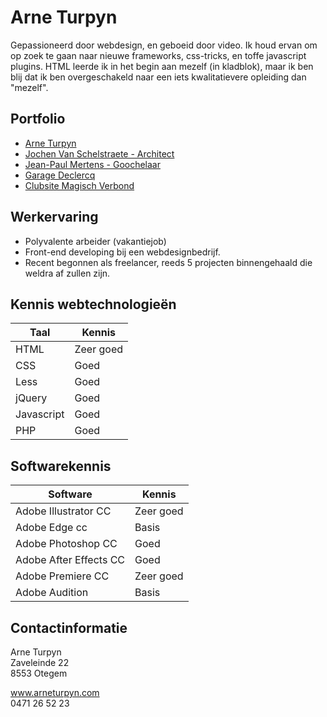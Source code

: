 Arne Turpyn
===========

Gepassioneerd door webdesign, en geboeid door video. Ik houd ervan om op zoek te gaan naar nieuwe frameworks, css-tricks, en toffe javascript plugins. HTML leerde ik in het begin aan mezelf (in kladblok), maar ik ben blij dat ik ben overgeschakeld naar een iets kwalitatievere opleiding dan "mezelf".


Portfolio
---------

* [Arne Turpyn](http://arneturpyn.com/)
* [Jochen Van Schelstraete - Architect](http://jochenvanschelstraete.be/)
* [Jean-Paul Mertens - Goochelaar](http://jean-paul.be/)
* [Garage Declercq](http://garagedeclercqvichte.be/)
* [Clubsite Magisch Verbond](http://magischverbond.be/)

Werkervaring
------------

* Polyvalente arbeider (vakantiejob)
* Front-end developing bij een webdesignbedrijf.
* Recent begonnen als freelancer, reeds 5 projecten binnengehaald die weldra af zullen zijn.


Kennis webtechnologieën
-----------------------

| Taal | Kennis |
|------|--------|
| HTML  | Zeer goed |
| CSS      | Goed |
| Less | Goed |
| jQuery | Goed |
| Javascript | Goed |
| PHP | Goed |

Softwarekennis
--------------

| Software | Kennis |
| -------- | ------ |
| Adobe Illustrator CC | Zeer goed |
| Adobe Edge cc | Basis |
| Adobe Photoshop CC | Goed |
| Adobe After Effects CC | Goed |
| Adobe Premiere CC | Zeer goed |
| Adobe Audition | Basis |

Contactinformatie
-----------------

Arne Turpyn  
Zaveleinde 22  
8553 Otegem  

www.arneturpyn.com  
0471 26 52 23